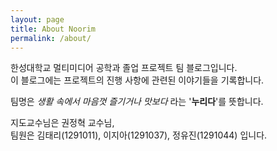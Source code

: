 ```yaml
---
layout: page
title: About Noorim
permalink: /about/
---
```


한성대학교 멀티미디어 공학과 졸업 프로젝트 팀 블로그입니다.  
이 블로그에는 프로젝트의 진행 사항에 관련된 이야기들을 기록합니다.

팀명은 *생활 속에서 마음껏 즐기거나 맛보다* 라는 '**누리다**'를 뜻합니다.

지도교수님은 권정혁 교수님,  
팀원은 김태리(1291011), 이지아(1291037), 정유진(1291044) 입니다.